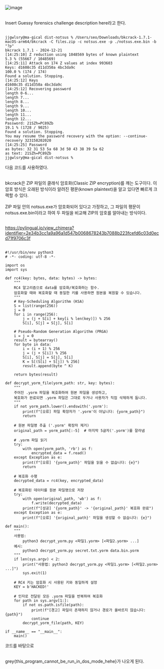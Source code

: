 ![image](https://github.com/user-attachments/assets/f94b44a8-b031-4015-9b70-f2014be3eead)<br><br>

Insert Guessy forensics challenge description here라고 한다.<br><br>

```
jjgwlsry@ma-gical dist-notsus % /Users/seo/Downloads/bkcrack-1.7.1-macOS-arm64/bkcrack -C files.zip -c notsus.exe -p ./notsus.exe.bin -b "?p"
bkcrack 1.7.1 - 2024-12-21
[14:25:10] Z reduction using 1048569 bytes of known plaintext
5.3 % (55667 / 1048569) 
[14:25:11] Attack on 174 Z values at index 993603
Keys: d1608c35 d11d350a 4bc3da9c
100.0 % (174 / 174)
Found a solution. Stopping.
[14:25:12] Keys
d1608c35 d11d350a 4bc3da9c
[14:25:12] Recovering password
length 0-6...
length 7...
length 8...
length 9...
length 10...
length 11...       
length 12...         
Password: 21SZh=PC89Zb
19.1 % (1728 / 9025)
Found a solution. Stopping.
You may resume the password recovery with the option: --continue-recovery 323158202020
[14:25:25] Password
as bytes: 32 31 53 5a 68 3d 50 43 38 39 5a 62
as text: 21SZh=PC89Zb
jjgwlsry@ma-gical dist-notsus %
```
다음 코드를 사용하였다.<br><br>

bkcrack은 ZIP 파일의 클래식 암호화(Classic ZIP encryption)를 깨는 도구이다. 이 암호 방식은 오래된 방식이라 알려진 평문(known plaintext)을 알고 있다면 빠르게 크랙할 수 있다.<br><br>
ZIP 파일 안의 notsus.exe가 암호화되어 있다고 가정하고, 그 파일의 평문이 notsus.exe.bin이라고 하여 두 파일을 비교해 ZIP의 암호를 알아내는 방식이다.<br><br>

https://pylingual.io/view_chimera?identifier=2e34b3cc1a9a96a1d547b0068678243b7088b223fcefd6c03d0ecd71f9706c3f<br><br>

```
#!/usr/bin/env python3
# -*- coding: utf-8 -*-

import os
import sys

def rc4(key: bytes, data: bytes) -> bytes:
    """
    RC4 알고리즘으로 data를 암호화/복호화하는 함수.
    암호화할 때와 복호화할 때 동일한 키를 사용하면 원본을 복원할 수 있습니다.
    """
    # Key-Scheduling Algorithm (KSA)
    S = list(range(256))
    j = 0
    for i in range(256):
        j = (j + S[i] + key[i % len(key)]) % 256
        S[i], S[j] = S[j], S[i]

    # Pseudo-Random Generation Algorithm (PRGA)
    i = j = 0
    result = bytearray()
    for byte in data:
        i = (i + 1) % 256
        j = (j + S[i]) % 256
        S[i], S[j] = S[j], S[i]
        K = S[(S[i] + S[j]) % 256]
        result.append(byte ^ K)

    return bytes(result)

def decrypt_yorm_file(yorm_path: str, key: bytes):
    """
    주어진 .yorm 파일을 복호화하여 원본 파일을 생성하고,
    복호화가 완료되면 .yorm 파일은 그대로 두거나 사용자가 직접 삭제하게 둡니다.
    """
    if not yorm_path.lower().endswith('.yorm'):
        print(f"[오류] 파일 확장자가 '.yorm'이 아닙니다: {yorm_path}")
        return

    # 원본 파일명 추출 ('.yorm' 확장자 제거)
    original_path = yorm_path[:-5]  # 마지막 5글자('.yorm')를 잘라냄

    # .yorm 파일 읽기
    try:
        with open(yorm_path, 'rb') as f:
            encrypted_data = f.read()
    except Exception as e:
        print(f"[오류] '{yorm_path}' 파일을 읽을 수 없습니다: {e}")
        return

    # 복호화 수행
    decrypted_data = rc4(key, encrypted_data)

    # 복호화된 데이터를 원본 파일명으로 저장
    try:
        with open(original_path, 'wb') as f:
            f.write(decrypted_data)
        print(f"[성공] '{yorm_path}' -> '{original_path}' 복호화 완료")
    except Exception as e:
        print(f"[오류] '{original_path}' 파일을 생성할 수 없습니다: {e}")

def main():
    """
    사용법:
        python3 decrypt_yorm.py <파일1.yorm> [<파일2.yorm> ...]
    예시:
        python3 decrypt_yorm.py secret.txt.yorm data.bin.yorm
    """
    if len(sys.argv) < 2:
        print("사용법: python3 decrypt_yorm.py <파일1.yorm> [<파일2.yorm> ...]")
        sys.exit(1)

    # RC4 키는 암호화 시 사용된 키와 동일하게 설정
    KEY = b'HACKED!'

    # 인자로 전달된 모든 .yorm 파일을 반복하여 복호화
    for path in sys.argv[1:]:
        if not os.path.isfile(path):
            print(f"[경고] 파일이 존재하지 않거나 경로가 올바르지 않습니다: {path}")
            continue
        decrypt_yorm_file(path, KEY)

if __name__ == "__main__":
    main()
```
코드를 바탕으로<br><br>

grey{this_program_cannot_be_run_in_dos_mode_hehe}가 나오게 된다.
